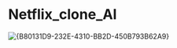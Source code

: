 # Netflix_clone_AI

![{B80131D9-232E-4310-BB2D-450B793B62A9}](https://github.com/user-attachments/assets/41c12c30-d6b7-4558-9017-4f6db6451749)
